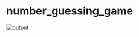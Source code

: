 # number_guessing_game

![output](https://user-images.githubusercontent.com/92216225/204017878-30d2f6a5-f8fe-473f-962a-b4666ef7514a.jpg)
